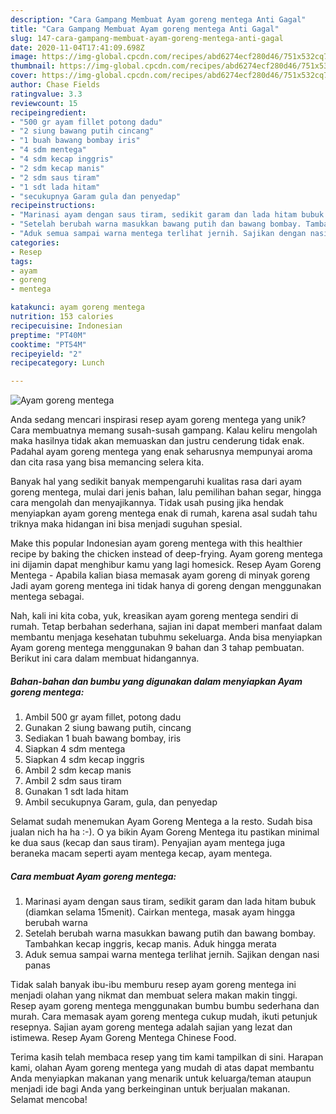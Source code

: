 ```yaml
---
description: "Cara Gampang Membuat Ayam goreng mentega Anti Gagal"
title: "Cara Gampang Membuat Ayam goreng mentega Anti Gagal"
slug: 147-cara-gampang-membuat-ayam-goreng-mentega-anti-gagal
date: 2020-11-04T17:41:09.698Z
image: https://img-global.cpcdn.com/recipes/abd6274ecf280d46/751x532cq70/ayam-goreng-mentega-foto-resep-utama.jpg
thumbnail: https://img-global.cpcdn.com/recipes/abd6274ecf280d46/751x532cq70/ayam-goreng-mentega-foto-resep-utama.jpg
cover: https://img-global.cpcdn.com/recipes/abd6274ecf280d46/751x532cq70/ayam-goreng-mentega-foto-resep-utama.jpg
author: Chase Fields
ratingvalue: 3.3
reviewcount: 15
recipeingredient:
- "500 gr ayam fillet potong dadu"
- "2 siung bawang putih cincang"
- "1 buah bawang bombay iris"
- "4 sdm mentega"
- "4 sdm kecap inggris"
- "2 sdm kecap manis"
- "2 sdm saus tiram"
- "1 sdt lada hitam"
- "secukupnya Garam gula dan penyedap"
recipeinstructions:
- "Marinasi ayam dengan saus tiram, sedikit garam dan lada hitam bubuk (diamkan selama 15menit). Cairkan mentega, masak ayam hingga berubah warna"
- "Setelah berubah warna masukkan bawang putih dan bawang bombay. Tambahkan kecap inggris, kecap manis. Aduk hingga merata"
- "Aduk semua sampai warna mentega terlihat jernih. Sajikan dengan nasi panas"
categories:
- Resep
tags:
- ayam
- goreng
- mentega

katakunci: ayam goreng mentega 
nutrition: 153 calories
recipecuisine: Indonesian
preptime: "PT40M"
cooktime: "PT54M"
recipeyield: "2"
recipecategory: Lunch

---
```



![Ayam goreng mentega](https://img-global.cpcdn.com/recipes/abd6274ecf280d46/751x532cq70/ayam-goreng-mentega-foto-resep-utama.jpg)

Anda sedang mencari inspirasi resep ayam goreng mentega yang unik? Cara membuatnya memang susah-susah gampang. Kalau keliru mengolah maka hasilnya tidak akan memuaskan dan justru cenderung tidak enak. Padahal ayam goreng mentega yang enak seharusnya mempunyai aroma dan cita rasa yang bisa memancing selera kita.

Banyak hal yang sedikit banyak mempengaruhi kualitas rasa dari ayam goreng mentega, mulai dari jenis bahan, lalu pemilihan bahan segar, hingga cara mengolah dan menyajikannya. Tidak usah pusing jika hendak menyiapkan ayam goreng mentega enak di rumah, karena asal sudah tahu triknya maka hidangan ini bisa menjadi suguhan spesial.

Make this popular Indonesian ayam goreng mentega with this healthier recipe by baking the chicken instead of deep-frying. Ayam goreng mentega ini dijamin dapat menghibur kamu yang lagi homesick. Resep Ayam Goreng Mentega - Apabila kalian biasa memasak ayam goreng di minyak goreng Jadi ayam goreng mentega ini tidak hanya di goreng dengan menggunakan mentega sebagai.


Nah, kali ini kita coba, yuk, kreasikan ayam goreng mentega sendiri di rumah. Tetap berbahan sederhana, sajian ini dapat memberi manfaat dalam membantu menjaga kesehatan tubuhmu sekeluarga. Anda bisa menyiapkan Ayam goreng mentega menggunakan 9 bahan dan 3 tahap pembuatan. Berikut ini cara dalam membuat hidangannya.

<!--inarticleads1-->

##### Bahan-bahan dan bumbu yang digunakan dalam menyiapkan Ayam goreng mentega:

1. Ambil 500 gr ayam fillet, potong dadu
1. Gunakan 2 siung bawang putih, cincang
1. Sediakan 1 buah bawang bombay, iris
1. Siapkan 4 sdm mentega
1. Siapkan 4 sdm kecap inggris
1. Ambil 2 sdm kecap manis
1. Ambil 2 sdm saus tiram
1. Gunakan 1 sdt lada hitam
1. Ambil secukupnya Garam, gula, dan penyedap


Selamat sudah menemukan Ayam Goreng Mentega a la resto. Sudah bisa jualan nich ha ha :-). O ya bikin Ayam Goreng Mentega itu pastikan minimal ke dua saus (kecap dan saus tiram). Penyajian ayam mentega juga beraneka macam seperti ayam mentega kecap, ayam mentega. 

<!--inarticleads2-->

##### Cara membuat Ayam goreng mentega:

1. Marinasi ayam dengan saus tiram, sedikit garam dan lada hitam bubuk (diamkan selama 15menit). Cairkan mentega, masak ayam hingga berubah warna
1. Setelah berubah warna masukkan bawang putih dan bawang bombay. Tambahkan kecap inggris, kecap manis. Aduk hingga merata
1. Aduk semua sampai warna mentega terlihat jernih. Sajikan dengan nasi panas


Tidak salah banyak ibu-ibu memburu resep ayam goreng mentega ini menjadi olahan yang nikmat dan membuat selera makan makin tinggi. Resep ayam goreng mentega menggunakan bumbu bumbu sederhana dan murah. Cara memasak ayam goreng mentega cukup mudah, ikuti petunjuk resepnya. Sajian ayam goreng mentega adalah sajian yang lezat dan istimewa. Resep Ayam Goreng Mentega Chinese Food. 

Terima kasih telah membaca resep yang tim kami tampilkan di sini. Harapan kami, olahan Ayam goreng mentega yang mudah di atas dapat membantu Anda menyiapkan makanan yang menarik untuk keluarga/teman ataupun menjadi ide bagi Anda yang berkeinginan untuk berjualan makanan. Selamat mencoba!
